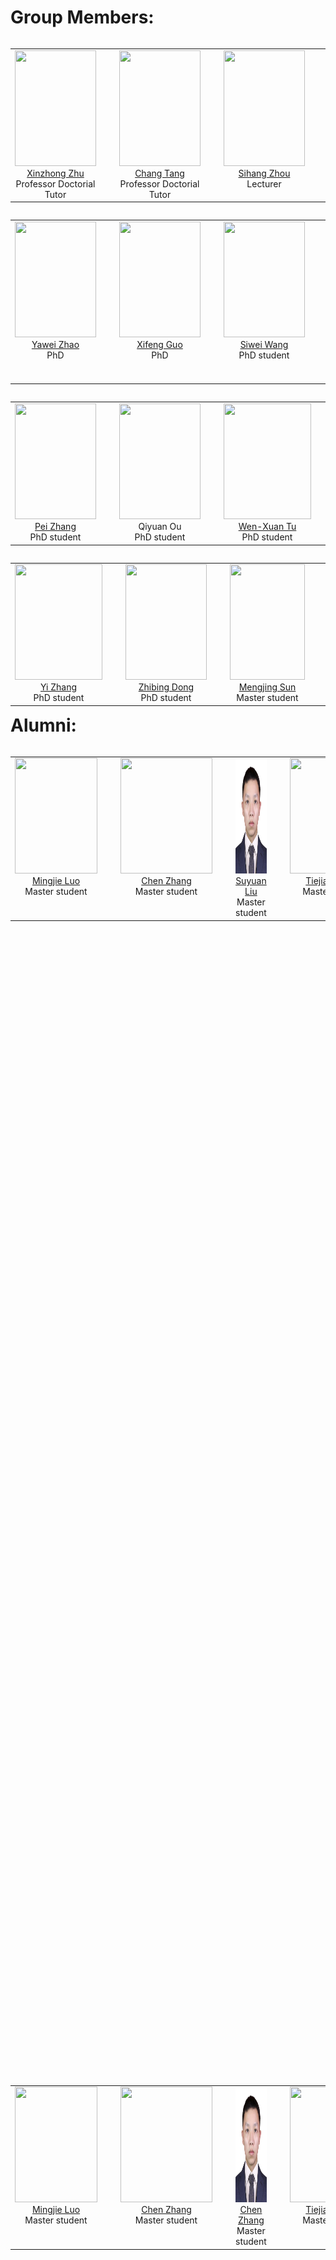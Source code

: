 # Group Members:

<table width="90%" border="0" align="left" cellspacing="30">
        <tbody><tr valign="top" align="center">
          <td width="20%" style="padding-right:30px">
            <div> <img width="130" height="185" src="./groupmember/xinzhongzhu.jpg"></div>
            <div> <a href="http://xinzhongzhu.github.io/">Xinzhong Zhu</a> </div>
            <div> Professor Doctorial Tutor </div>
          </td>
          <td width="20%" style="padding-right:30px">
            <div> <img width="130" height="185" src="./groupmember/tangchang.png"></div>
            <div> <a href="http://tangchang.net/">Chang Tang</a> </div>
            <div> Professor Doctorial Tutor </div>
          </td>
          <td width="20%" style="padding-right:30px">
            <div> <img width="130" height="185" src="./groupmember/sihang.PNG"></div>
            <div> <a href="https://sihangzhou.github.io/">Sihang Zhou</a> </div>
            <div> Lecturer </div>
          </td>
          <td width="20%" style="padding-right:30px">
            <div> <img width="130" height="185" src="./groupmember/siqi.PNG"></div>
            <div> <a href="https://github.com/wangsiqinudt">Siqi Wang</a> </div>
            <div> Lecturer </div>
          </td>
          <td width="20%" style="padding-right:30px">
            <div> <img width="140" height="185" src="./groupmember/xingchen.jpg"></div>
            <div><a href="https://github.com/ownseven">  Xingchen Hu </a> </div>
            <div> Postdoctoral </div>
          </td>
          <td width="20%" style="padding-right:30px">
            <div> <img width="130" height="185" src="./groupmember/tuanfei.jpg"></div>
            <div> <a href="https://zhutuanfei.github.io/"> Tuanfei Zhu </a> </div>
            <div> Postdoctoral </div>
          </td>

 <table width="90%" border="0" align="left" cellspacing="30">
 		<tbody><tr valign="top" align="center">
         <td width="20%" style="padding-right:30px">
            <div> <img width="130" height="185" src="./groupmember/yawei.PNG"></div>
            <div> <a href="https://yaweizhao.github.io">Yawei Zhao</a></div>
            <div> PhD </div>
          </td>
          <td width="20%" style="padding-right:30px">
            <div> <img width="130" height="185" src="./groupmember/xifeng.PNG"></div>
            <div> <a href="http://github.com/XifengGuo">Xifeng Guo</a> </div>
            <div> PhD </div>
          </td>
        <td width="20%" style="padding-right:30px">
            <div> <img width="130" height="185" src="./groupmember/siweiwang.jpg"></div>
            <div> <a href="https://wangsiwei2010.github.io">Siwei Wang</a> </div>
            <div> PhD student </div>
          </td>
       <td width="20%" style="padding-right:30px">
            <div> <img width="130" height="185" src="./groupmember/liujiyuan.jpg"></div>
            <div> <a href="https://liujiyuan13.github.io/">Jiyuan Liu</a> </div>
            <div> PhD student </div>
       </td>
           <td width="20%" style="padding-right:30px">
            <div> <img width="122" height="185" src="./groupmember/zhengxiao1.jpg"></div>
            <div> <a href="https://xiaozh-nudt.github.io/">Xiao Zheng</a></div>
            <div> PhD student </div>
          </td>
     <td width="20%" style="padding-right:30px">
            <div> <img width="130" height="185" src="./groupmember/hujingtao.jpg"></div>
            <div><a href="https://hujingtao.github.io/">Jingtao Hu</a></div>
            <div> PhD student </div>
          </td>
   

 <table width="90%" border="0" align="left" cellspacing="30">
 		<tbody><tr valign="top" align="center">
     <td width="20%" style="padding-right:30px">
            <div> <img width="130" height="185" src="./groupmember/zhangpei.jpg"></div>
            <div> <a href="https://jeaninezp.github.io/">Pei Zhang</a></div>
            <div> PhD student </div>
          </td>
     <td width="20%" style="padding-right:30px">
            <div> <img width="130" height="185" src="./groupmember/ouqiyuan.jpeg"></div>
            <div> Qiyuan Ou</div>
            <div> PhD student </div>
          </td>
    <td width="20%" style="padding-right:30px">
            <div> <img width="140" height="185" src="./groupmember/wenxuan.jpg"></div>
            <div> <a href="https://wxtu.github.io">Wen-Xuan Tu</a></div>
            <div> PhD student </div>
          </td>
     <td width="20%" style="padding-right:30px">
            <div> <img width="130" height="185" src="./groupmember/lwx.jpg"></div>
            <div> <a href="https://wx-liang.github.io">Wei-Xuan Liang</a> </div>
            <div> PhD student </div>
          </td>
     <td width="20%" style="padding-right:30px">
            <div> <img width="130" height="185" src="./groupmember/liliang.jpg"></div>
            <div> <a href="https://liliangnudt.github.io/">Liang Li</a> </div>
            <div> PhD student </div>
          </td>
    <td width="20%" style="padding-right:30px">
            <div> <img width="130" height="185" src="./groupmember/liangke.jpg"></div>
            <div> <a href="https://liangke23.github.io/">Ke Liang</a> </div>
            <div> PhD student </div>
          </td>

                        
  <table width="90%" border="0" align="left" cellspacing="30">
 		<tbody><tr valign="top" align="center">
         <td width="20%" style="padding-right:30px">
            <div> <img width="140" height="185" src="./groupmember/zhangyi.jpg"></div>
            <div> <a href="https://github.com/ethan-yizhang">Yi Zhang</a></div>
            <div> PhD student </div>
          </td>
        <td width="20%" style="padding-right:30px">
           <div> <img width="130" height="185" src="./groupmember/dongzhibin1.jpg"></div>
            <div> <a href="https://dzboop.github.io/">Zhibing Dong</a> </div>
            <div> PhD student </div>
          </td>
    <td width="20%" style="padding-right:30px">
            <div> <img width="120" height="185" src="./groupmember/sunmengjing.jpg"></div>
            <div> <a href="https://mengjingsun.github.io//">Mengjing Sun</a> </div>
            <div> Master student </div>
          </td>
     <td width="20%" style="padding-right:30px">
            <div> <img width="130" height="185" src="./groupmember/yanbo.jpg"></div>
            <div> <a href="https://bysen32.github.io/">Bo Yan</a></div>
            <div> Master student </div>
          </td>
     <td width="20%" style="padding-right:30px">
            <div> <img width="130" height="185" src="./groupmember/zhaijianyang.jpg"></div>
            <div> <a href="https://zhaijianyang.github.io/">Jianyang Zhai</a></div>
            <div> Master student </div>
          </td>
    <td width="20%" style="padding-right:30px">
            <div> <img width="140" height="185" src="./groupmember/gonglei.jpg"></div>
            <div> <a href="https://gongleii.github.io">Lei Gong</a></div>
            <div> Master student </div>
          </td>



  <table width="90%" border="0" align="left" cellspacing="30">
 		<tbody><tr valign="top" align="center">
        <td width="20%" style="padding-right:30px">
            <div> <img width="132" height="185" src="./groupmember/luomingjie.jpg"></div>
            <div> <a href="https://miracle0614.github.io/">Mingjie Luo</a></div>
            <div> Master student </div>
          </td>
    <td width="20%" style="padding-right:30px">
            <div> <img width="147" height="185" src="./groupmember/zhangchen.jpg"></div>
            <div> <a href="https://zctalk.github.io/">Chen Zhang</a></div>
            <div> Master student </div>
          </td>
    <td width="20%" style="padding-right:30px">
            <div> <img width="140" height="185" src="./groupmember/liusuyuan.jpg"></div>
            <div> <a href="https://tracesource.github.io//">Suyuan Liu</a></div>
            <div> Master student </div>
          </td>  
        <td width="20%" style="padding-right:30px">
            <div> <img width="140" height="185" src="./groupmember/zhangtiejian.jpg"></div>
            <div> <a href="https://tiejianzhang.github.io/">Tiejian Zhang</a></div>
            <div> Master student </div>
          </td>
    <td width="20%" style="padding-right:30px">
            <div> <img width="140" height="185" src="./groupmember/zhangjunpu.jpg"></div>
            <div> <a href="https://junpuzhang.github.io">Junpu Zhang</a></div>
            <div> Master student </div>
          </td>
                        
                        
 # Alumni:
                        
 <table width="90%" border="0" align="left" cellspacing="30">
 		<tbody><tr valign="top" align="center">
        <td width="20%" style="padding-right:30px">
            <div> <img width="132" height="185" src="./groupmember/luomingjie.jpg"></div>
            <div> <a href="https://miracle0614.github.io/">Mingjie Luo</a></div>
            <div> Master student </div>
          </td>
    <td width="20%" style="padding-right:30px">
            <div> <img width="147" height="185" src="./groupmember/zhangchen.jpg"></div>
            <div> <a href="https://zctalk.github.io/">Chen Zhang</a></div>
            <div> Master student </div>
          </td>
    <td width="20%" style="padding-right:30px">
            <div> <img width="140" height="185" src="./groupmember/liusuyuan.jpg"></div>
            <div> <a href="https://tracesource.github.io//">Chen Zhang</a></div>
            <div> Master student </div>
          </td>  
        <td width="20%" style="padding-right:30px">
            <div> <img width="140" height="185" src="./groupmember/zhangtiejian.jpg"></div>
            <div> <a href="https://tiejianzhang.github.io/">Tiejian Zhang</a></div>
            <div> Master student </div>
          </td>
    <td width="20%" style="padding-right:30px">
            <div> <img width="140" height="185" src="./groupmember/zhangjunpu.jpg"></div>
            <div> <a href="https://junpuzhang.github.io">Junpu Zhang</a></div>
            <div> Master student </div>
          </td>                        
                        
 
    <table width="90%" border="0" align="left" cellspacing="30">
 		<tbody><tr valign="top" align="center">
    <td width="20%" style="padding-right:30px">
            <div> <img width="147" height="185" src="./groupmember/zhangchen.jpg"></div>
            <div> <a href="https://zctalk.github.io/">Chen Zhang</a></div>
            <div> Master student </div>
          </td>
    <td width="20%" style="padding-right:30px">
            <div> <img width="120" height="185" src="./groupmember/sunmengjing.jpg"></div>
            <div> <a href="https://mengjingsun.github.io//">Mengjing Sun</a> </div>
            <div> Master student </div>
          </td>
     <td width="20%" style="padding-right:30px">
            <div> <img width="130" height="185" src="./groupmember/yanbo.jpg"></div>
            <div> <a href="https://bysen32.github.io/">Bo Yan</a></div>
            <div> Master student </div>
          </td>
     <td width="20%" style="padding-right:30px">
            <div> <img width="130" height="185" src="./groupmember/zhaijianyang.jpg"></div>
            <div> <a href="https://zhaijianyang.github.io/">Jianyang Zhai</a></div>
            <div> Master student </div>
          </td>
    <td width="20%" style="padding-right:30px">
            <div> <img width="140" height="185" src="./groupmember/gonglei.jpg"></div>
            <div> <a href="https://gongleii.github.io">Lei Gong</a></div>
            <div> Master student </div>
          </td>
                        
